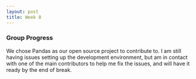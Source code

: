 ```yaml
---
layout: post
title: Week 8
---
```


### Group Progress 

We chose Pandas as our open source project to contribute to. I am still having issues setting up the development environment, but am in contact with one of the main contributors to help me fix the issues, and will have it ready by the end of break.
<!--more-->

